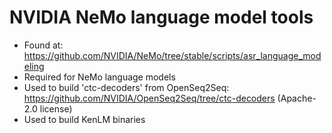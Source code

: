 # NVIDIA NeMo language model tools

- Found at: https://github.com/NVIDIA/NeMo/tree/stable/scripts/asr_language_modeling
- Required for NeMo language models
- Used to build 'ctc-decoders' from OpenSeq2Seq: https://github.com/NVIDIA/OpenSeq2Seq/tree/ctc-decoders (Apache-2.0 license)
- Used to build KenLM binaries
